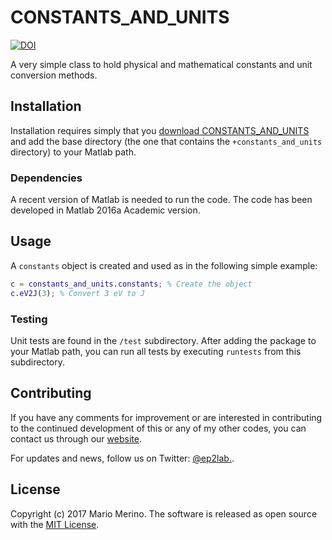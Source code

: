 CONSTANTS_AND_UNITS
===================

[![DOI](https://zenodo.org/badge/84933945.svg)](https://zenodo.org/badge/latestdoi/84933945)

A very simple class to hold physical and mathematical constants and unit
conversion methods.

## Installation

Installation requires simply that you 
[download CONSTANTS_AND_UNITS](https://github.com/ep2lab/constants_and_units/archive/master.zip) 
and add the base directory (the one that contains the `+constants_and_units` 
directory) to your Matlab path.

### Dependencies

A recent version of Matlab is needed to run the code. 
The code has been developed in Matlab 2016a Academic version. 
 
## Usage
 
A `constants` object is created and used as in the following simple example:

```Matlab
c = constants_and_units.constants; % Create the object
c.eV2J(3); % Convert 3 eV to J
```

### Testing

Unit tests are found in the `/test` subdirectory. After adding the package to
your Matlab path, you can run all tests by executing `runtests` from this 
subdirectory.

## Contributing

If you have any comments for improvement or 
are interested in contributing to the continued 
development of this or any of my other codes, you can contact us
through our [website](http://ep2.uc3m.es/). 

For updates and news, follow us on Twitter: [@ep2lab.](https://twitter.com/ep2lab).
  
## License

Copyright (c) 2017 Mario Merino. The software is released as open 
source with the [MIT License](LICENSE.md).


